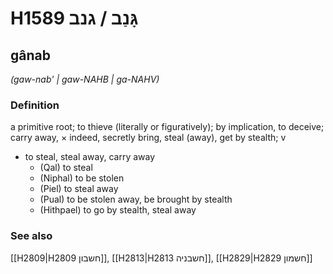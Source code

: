 # H1589 גָּנַב / גנב

## gânab

_(gaw-nab' | ɡaw-NAHB | ɡa-NAHV)_

### Definition

a primitive root; to thieve (literally or figuratively); by implication, to deceive; carry away, × indeed, secretly bring, steal (away), get by stealth; v

- to steal, steal away, carry away
  - (Qal) to steal
  - (Niphal) to be stolen
  - (Piel) to steal away
  - (Pual) to be stolen away, be brought by stealth
  - (Hithpael) to go by stealth, steal away

### See also

[[H2809|H2809 חשבון]], [[H2813|H2813 חשבניה]], [[H2829|H2829 חשמון]]
